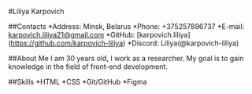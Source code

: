 #Liliya Karpovich

##Contacts
*Address: Minsk, Belarus
*Phone: +375257896737
*E-mail: karpovich.liliya21@gmail.com
*GitHub: [karpovich.liliya] (https://github.com/karpovich-liliya)
*Discord: Liliya(@karpovich-liliya)

##About Me
I am 30 years old, I work as a researcher. My goal is to gain knowledge in the field of front-end development.

##Skills
*HTML
*CSS
*Git/GitHub
*Figma